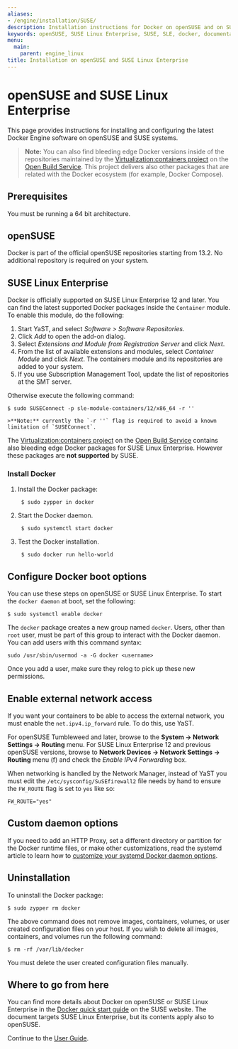 ```yaml
---
aliases:
- /engine/installation/SUSE/
description: Installation instructions for Docker on openSUSE and on SUSE Linux Enterprise.
keywords: openSUSE, SUSE Linux Enterprise, SUSE, SLE, docker, documentation,  installation
menu:
  main:
    parent: engine_linux
title: Installation on openSUSE and SUSE Linux Enterprise
---
```


# openSUSE and SUSE Linux Enterprise

This page provides instructions for installing and configuring the latest
Docker Engine software on openSUSE and SUSE systems.

>**Note:** You can also find bleeding edge Docker versions inside of the repositories maintained by the [Virtualization:containers project](https://build.opensuse.org/project/show/Virtualization:containers) on the [Open Build Service](https://build.opensuse.org/). This project delivers also other packages that are related with the Docker ecosystem (for example, Docker Compose).

## Prerequisites

You must be running a 64 bit architecture.

## openSUSE

Docker is part of the official openSUSE repositories starting from 13.2. No
additional repository is required on your system.

## SUSE Linux Enterprise

Docker is officially supported on SUSE Linux Enterprise 12 and later. You can find the latest supported Docker packages inside the `Container` module. To enable this module, do the following:

1. Start YaST, and select *Software > Software Repositories*.
2. Click *Add* to open the add-on dialog.
3. Select *Extensions and Module from Registration Server* and click *Next*.
4. From the list of available extensions and modules, select *Container Module* and click *Next*.
   The containers module and its repositories are added to your system.
5. If you use Subscription Management Tool, update the list of repositories at the SMT server.

Otherwise execute the following command:

    $ sudo SUSEConnect -p sle-module-containers/12/x86_64 -r ''

    >**Note:** currently the `-r ''` flag is required to avoid a known limitation of `SUSEConnect`.

The [Virtualization:containers project](https://build.opensuse.org/project/show/Virtualization:containers)
on the [Open Build Service](https://build.opensuse.org/) contains also bleeding
edge Docker packages for SUSE Linux Enterprise. However these packages are
**not supported** by SUSE.

### Install Docker

1. Install the Docker package:

        $ sudo zypper in docker

2. Start the Docker daemon.

        $ sudo systemctl start docker

3. Test the Docker installation.

        $ sudo docker run hello-world

## Configure Docker boot options

You can use these steps on openSUSE or SUSE Linux Enterprise. To start the `docker daemon` at boot, set the following:

    $ sudo systemctl enable docker

The `docker` package creates a new group named `docker`. Users, other than
`root` user, must be part of this group to interact with the
Docker daemon. You can add users with this command syntax:

    sudo /usr/sbin/usermod -a -G docker <username>

Once you add a user, make sure they relog to pick up these new permissions.

## Enable external network access

If you want your containers to be able to access the external network, you must
enable the `net.ipv4.ip_forward` rule. To do this, use YaST.

For openSUSE Tumbleweed and later, browse to the **System -> Network Settings -> Routing** menu. For SUSE Linux Enterprise 12 and previous openSUSE versions, browse to **Network Devices -> Network Settings -> Routing** menu (f) and check the *Enable IPv4 Forwarding* box.

When networking is handled by the Network Manager, instead of YaST you must edit
the `/etc/sysconfig/SuSEfirewall2` file needs by hand to ensure the `FW_ROUTE`
flag is set to `yes` like so:

    FW_ROUTE="yes"

## Custom daemon options

If you need to add an HTTP Proxy, set a different directory or partition for the
Docker runtime files, or make other customizations, read the systemd article to
learn how to [customize your systemd Docker daemon options](../../admin/systemd.md).

## Uninstallation

To uninstall the Docker package:

    $ sudo zypper rm docker

The above command does not remove images, containers, volumes, or user created
configuration files on your host. If you wish to delete all images, containers,
and volumes run the following command:

    $ rm -rf /var/lib/docker

You must delete the user created configuration files manually.

## Where to go from here

You can find more details about Docker on openSUSE or SUSE Linux Enterprise in the
[Docker quick start guide](https://www.suse.com/documentation/sles-12/dockerquick/data/dockerquick.html)
on the SUSE website. The document targets SUSE Linux Enterprise, but its contents apply also to openSUSE.

Continue to the [User Guide](../../userguide/index.md).